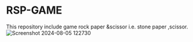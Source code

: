 # RSP-GAME
This repository include  game rock paper &amp;scissor i.e. stone paper ,scissor.
![Screenshot 2024-08-05 122730](https://github.com/user-attachments/assets/fae2e8af-2340-43b8-a14c-47a336ef98b3)
